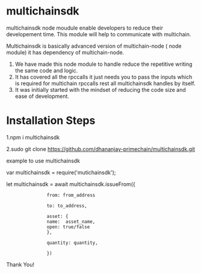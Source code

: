 # multichainsdk

multichainsdk node moudule enable developers to reduce their developement time. 
This module will help to communicate with multichain.

Multichainsdk is basically advanced version of multichain-node ( node module) it has dependency of multichain-node. 

1. We have made this node module to handle reduce the repetitive writing the same code and logic.
2. It has covered all the rpccalls it just needs you to pass the inputs which is required for multichain rpccalls rest all multichainsdk handles by itself.
3. It was initially started with the mindset of reducing the code size and ease of development.


# Installation Steps

1.npm i multichainsdk

2.sudo git clone https://github.com/dhananjay-primechain/multichainsdk.git

example to use multichainsdk

var multichainsdk = require('mutichainsdk');

let multichainsdk = await multichainsdk.issueFrom({

                   from: from_address

                   to: to_address,

                   asset: {
                   name:  asset_name,
                   open: true/false
                   },

                   quantity: quantity,

                   })
        
Thank You!
